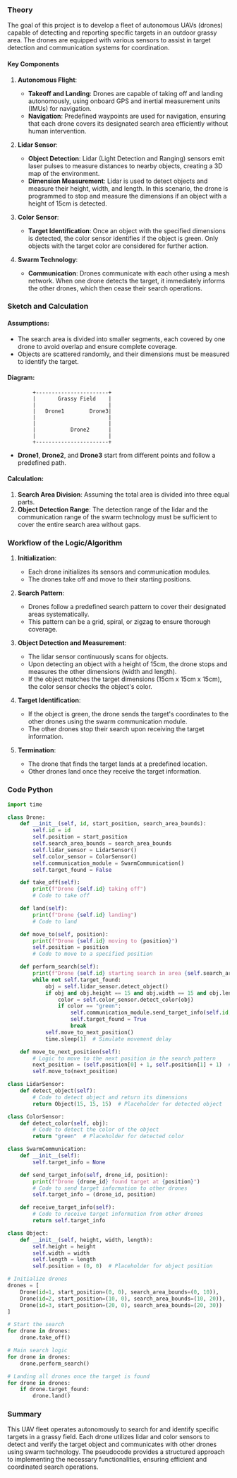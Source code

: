 ### Theory

The goal of this project is to develop a fleet of autonomous UAVs (drones) capable of detecting and reporting specific targets in an outdoor grassy area. The drones are equipped with various sensors to assist in target detection and communication systems for coordination.

#### Key Components

1. **Autonomous Flight**:
   - **Takeoff and Landing**: Drones are capable of taking off and landing autonomously, using onboard GPS and inertial measurement units (IMUs) for navigation.
   - **Navigation**: Predefined waypoints are used for navigation, ensuring that each drone covers its designated search area efficiently without human intervention.

2. **Lidar Sensor**:
   - **Object Detection**: Lidar (Light Detection and Ranging) sensors emit laser pulses to measure distances to nearby objects, creating a 3D map of the environment.
   - **Dimension Measurement**: Lidar is used to detect objects and measure their height, width, and length. In this scenario, the drone is programmed to stop and measure the dimensions if an object with a height of 15cm is detected.

3. **Color Sensor**:
   - **Target Identification**: Once an object with the specified dimensions is detected, the color sensor identifies if the object is green. Only objects with the target color are considered for further action.

4. **Swarm Technology**:
   - **Communication**: Drones communicate with each other using a mesh network. When one drone detects the target, it immediately informs the other drones, which then cease their search operations.

### Sketch and Calculation

#### Assumptions:
- The search area is divided into smaller segments, each covered by one drone to avoid overlap and ensure complete coverage.
- Objects are scattered randomly, and their dimensions must be measured to identify the target.

#### Diagram:

```plaintext
        +-----------------------+
        |       Grassy Field    |
        |                       |
        |   Drone1        Drone3|
        |                       |
        |                       |
        |           Drone2      |
        |                       |
        +-----------------------+
```

- **Drone1**, **Drone2**, and **Drone3** start from different points and follow a predefined path.

#### Calculation:
1. **Search Area Division**: Assuming the total area is divided into three equal parts.
2. **Object Detection Range**: The detection range of the lidar and the communication range of the swarm technology must be sufficient to cover the entire search area without gaps.

### Workflow of the Logic/Algorithm

1. **Initialization**:
   - Each drone initializes its sensors and communication modules.
   - The drones take off and move to their starting positions.

2. **Search Pattern**:
   - Drones follow a predefined search pattern to cover their designated areas systematically.
   - This pattern can be a grid, spiral, or zigzag to ensure thorough coverage.

3. **Object Detection and Measurement**:
   - The lidar sensor continuously scans for objects.
   - Upon detecting an object with a height of 15cm, the drone stops and measures the other dimensions (width and length).
   - If the object matches the target dimensions (15cm x 15cm x 15cm), the color sensor checks the object's color.

4. **Target Identification**:
   - If the object is green, the drone sends the target's coordinates to the other drones using the swarm communication module.
   - The other drones stop their search upon receiving the target information.

5. **Termination**:
   - The drone that finds the target lands at a predefined location.
   - Other drones land once they receive the target information.

### Code Python

```python
import time

class Drone:
    def __init__(self, id, start_position, search_area_bounds):
        self.id = id
        self.position = start_position
        self.search_area_bounds = search_area_bounds
        self.lidar_sensor = LidarSensor()
        self.color_sensor = ColorSensor()
        self.communication_module = SwarmCommunication()
        self.target_found = False

    def take_off(self):
        print(f"Drone {self.id} taking off")
        # Code to take off

    def land(self):
        print(f"Drone {self.id} landing")
        # Code to land

    def move_to(self, position):
        print(f"Drone {self.id} moving to {position}")
        self.position = position
        # Code to move to a specified position

    def perform_search(self):
        print(f"Drone {self.id} starting search in area {self.search_area_bounds}")
        while not self.target_found:
            obj = self.lidar_sensor.detect_object()
            if obj and obj.height == 15 and obj.width == 15 and obj.length == 15:
                color = self.color_sensor.detect_color(obj)
                if color == "green":
                    self.communication_module.send_target_info(self.id, obj.position)
                    self.target_found = True
                    break
            self.move_to_next_position()
            time.sleep(1)  # Simulate movement delay

    def move_to_next_position(self):
        # Logic to move to the next position in the search pattern
        next_position = (self.position[0] + 1, self.position[1] + 1)  # Example increment
        self.move_to(next_position)

class LidarSensor:
    def detect_object(self):
        # Code to detect object and return its dimensions
        return Object(15, 15, 15)  # Placeholder for detected object

class ColorSensor:
    def detect_color(self, obj):
        # Code to detect the color of the object
        return "green"  # Placeholder for detected color

class SwarmCommunication:
    def __init__(self):
        self.target_info = None

    def send_target_info(self, drone_id, position):
        print(f"Drone {drone_id} found target at {position}")
        # Code to send target information to other drones
        self.target_info = (drone_id, position)

    def receive_target_info(self):
        # Code to receive target information from other drones
        return self.target_info

class Object:
    def __init__(self, height, width, length):
        self.height = height
        self.width = width
        self.length = length
        self.position = (0, 0)  # Placeholder for object position

# Initialize drones
drones = [
    Drone(id=1, start_position=(0, 0), search_area_bounds=(0, 10)),
    Drone(id=2, start_position=(10, 0), search_area_bounds=(10, 20)),
    Drone(id=3, start_position=(20, 0), search_area_bounds=(20, 30))
]

# Start the search
for drone in drones:
    drone.take_off()

# Main search logic
for drone in drones:
    drone.perform_search()

# Landing all drones once the target is found
for drone in drones:
    if drone.target_found:
        drone.land()
```

### Summary

This UAV fleet operates autonomously to search for and identify specific targets in a grassy field. Each drone utilizes lidar and color sensors to detect and verify the target object and communicates with other drones using swarm technology. The pseudocode provides a structured approach to implementing the necessary functionalities, ensuring efficient and coordinated search operations.

